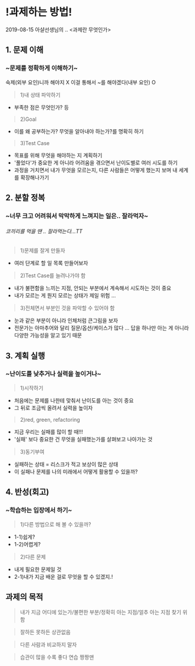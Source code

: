 # !과제하는 방법!

2019-08-15
아샬선생님의 .. <과제란 무엇인가>

## 1. 문제 이해

### ~문제를 정확하게 이해하기~

숙제(외부 요인)니까 해야지 X 이걸 통해서 ~를 해야겠다(내부 요인) O

>1)내 상태 파악하기
- 부족한 점은 무엇인가? 등

>2)Goal
- 이를 왜 공부하는가? 무엇을 알아내야 하는가?를 명확히 하기

>3)Test Case
- 목표를 위해 무엇을 해야하는 지 계획하기
- '풀었다'가 중요한 게 아니라
어려움을 겪으면서 난이도별로 여러 시도를 하기
- 과정을 거치면서 내가 무엇을 모르는지, 다른 사람들은 어떻게 했는지 보며 내 세계를 확장해나가기

## 2. 분할 정복

### ~너무 크고 어려워서 막막하게 느껴지는 일은.. 잘라먹자~
###### 코끼리를 먹을 땐 .. 잘라먹는다...TT

>1)문제를 잘게 만들자
- 여러 단계로 할 일 목록 만들어보자

>2)Test Case를 늘려나가야 함
- 내가 불편함을 느끼는 지점, 안되는 부분에서 계속해서 시도하는 것이 중요
- 내가 모르는 게 뭔지 모르는 상태가 제일 위험 ...

>3)전체면서 부분인 것을 파악할 수 있어야 함
- 눈과 같은 부분이 아니라 인체처럼 큰그림을 보자
- 전문가는 아마추어와 달리 질문/옵션/케이스가 많다 ... 답을 하나만 아는 게 아니라 다양한 가능성을 알고 있기 때문

## 3. 계획 실행

### ~난이도를 낮추거나 실력을 높이거나~

>1)시작하기
- 처음에는 문제를 나한테 맞춰서 난이도를 아는 것이 중요
- 그 뒤로 조금씩 올려서 실력을 높이자

>2)red, green, refactoring
- 지금 우리는 실패를 많이 할 때!!!
- '실패' 보다 중요한 건 무엇을 실패했는가를 살펴보고 나아가는 것

>3)동기부여
- 실패하는 상태 = 리스크가 적고 보상이 많은 상태
- 이 실패나 문제를 나의 미래에서 어떻게 활용할 수 있을까?

## 4. 반성(회고)

### ~학습하는 입장에서 하기~

>1)다른 방법으로 해 볼 수 있을까?
- 1-1)쉽게?
- 1-2)어렵게?

>2)다른 문제
- 내게 필요한 문제일 것
- 2-1)내가 지금 배운 걸로 무엇을 할 수 있겠지.!


## **과제의 목적**
>내가 지금 어디에 있는가/불편한 부분/정확히 아는 지점/얼추 아는 지점 찾기 위함

>잘하든 못하든 상관없음

>다른 사람과 비교하지 말자

>습관이 많을 수록 좋다 연습 짱짱맨